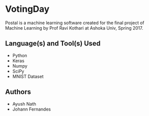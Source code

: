 # VotingDay

Postal is a machine learning software created for the final project of Machine Learning by Prof Ravi Kothari at Ashoka Univ, Spring 2017.

## Language(s) and Tool(s) Used

- Python
- Keras
- Numpy
- SciPy
- MNIST Dataset

## Authors

- Ayush Nath
- Johann Fernandes
